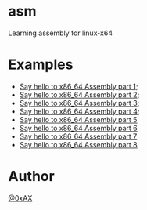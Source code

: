 asm
==============

Learning assembly for linux-x64

Examples
==============

  * [Say hello to x86_64 Assembly part 1](http://0xax.github.io/blog/2014/08/01/say-hello-to-x86_64-assembly-part-1/);
  * [Say hello to x86_64 Assembly part 2](http://0xax.github.io/blog/2014/08/10/say-hello-to-x86_64-assembly-part-2/);
  * [Say hello to x86_64 Assembly part 3](http://0xax.github.io/blog/2014/08/15/say-hello-to-x86_64-assembly-part-3/);
  * [Say hello to x86_64 Assembly part 4](http://0xax.github.io/blog/2014/09/01/say-hello-to-x86_64-assembly-part-4/);
  * [Say hello to x86_64 Assembly part 5](http://0xax.github.io/blog/2014/09/20/say-hello-to-x86_64-assembly-part-5/)
  * [Say hello to x86_64 Assembly part 6](http://0xax.github.io/blog/2014/10/01/say-hello-to-x86_64-assembly-part-6/)
  * [Say hello to x86_64 Assembly part 7](http://0xax.github.io/blog/2014/10/10/say-hello-to-x86_64-assembly-part-7/)
  * [Say hello to x86_64 Assembly part 8](http://0xax.github.io/blog/2014/12/01/say-hello-to-x86_64-assembly-part-8/)
  
Author
==============

[@0xAX](https://twitter.com/0xAX)

